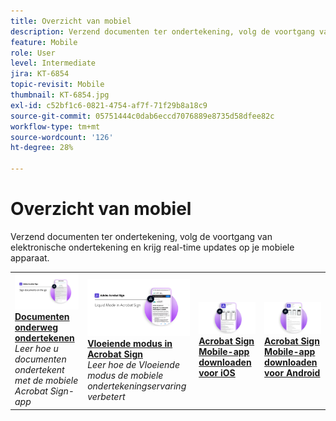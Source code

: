 ```yaml
---
title: Overzicht van mobiel
description: Verzend documenten ter ondertekening, volg de voortgang van elektronische ondertekening en krijg real-time updates op je mobiele apparaat
feature: Mobile
role: User
level: Intermediate
jira: KT-6854
topic-revisit: Mobile
thumbnail: KT-6854.jpg
exl-id: c52bf1c6-0821-4754-af7f-71f29b8a18c9
source-git-commit: 05751444c0dab6eccd7076889e8735d58dfee82c
workflow-type: tm+mt
source-wordcount: '126'
ht-degree: 28%

---
```


# Overzicht van mobiel

Verzend documenten ter ondertekening, volg de voortgang van elektronische ondertekening en krijg real-time updates op je mobiele apparaat.

<table style="table-layout:fixed">
<tr>
  <td>
    <a href="sign-mobile.md">
      <img alt="Documenten onderweg ondertekenen" src="assets/signmobile.png" />
    </a>
    <div>
    <a href="sign-mobile.md"><strong>Documenten onderweg ondertekenen</strong></a>
    </div>
    <em>Leer hoe u documenten ondertekent met de mobiele Acrobat Sign-app</em>
    <br>
  </td>
  <td>
    <a href="liquidmode.md">
      <img alt="Vloeiende modus in Acrobat Sign" src="assets/liquidmode.png" />
    </a>
    <div>
    <a href="liquidmode.md"><strong>Vloeiende modus in Acrobat Sign</strong></a>
    </div>
    <em>Leer hoe de Vloeiende modus de mobiele ondertekeningservaring verbetert</em>
    <br>
  </td>
  <td>
    <a href="https://apps.apple.com/nl/app/adobe-sign/id481082197" target="_blank">
      <img alt="Downloaden voor iOS" src="assets/Mobile_iOS.png" />
    </a>
    <div>
    <a href="https://apps.apple.com/nl/app/adobe-sign/id481082197" target="_blank"><strong>Acrobat Sign Mobile-app downloaden voor iOS</strong></a>
    <br>
  </td>
  <td>
    <a href="https://play.google.com/store/apps/details?id=com.adobe.echosign&amp;hl=nl" target="_blank">
      <img alt="Downloaden voor Android" src="assets/Mobile_Android.png" />
    </a>
    <div>
    <a href="https://play.google.com/store/apps/details?id=com.adobe.echosign&amp;hl=nl" target="_blank"><strong>Acrobat Sign Mobile-app downloaden voor Android</strong></a>
    <br>
  </td>
</tr>
</table>
